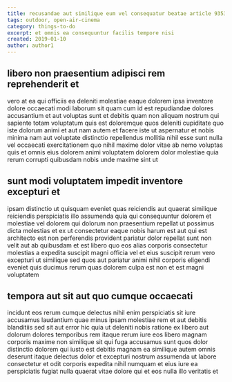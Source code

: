 ```yaml
---
title: recusandae aut similique eum vel consequatur beatae article 9353
tags: outdoor, open-air-cinema
category: things-to-do
excerpt: et omnis ea consequuntur facilis tempore nisi
created: 2019-01-10
author: author1
---
```


## libero non praesentium adipisci rem reprehenderit et

vero at ea qui officiis ea deleniti molestiae eaque dolorem ipsa inventore dolore occaecati modi laborum sit quam cum id est repudiandae dolores accusantium et aut voluptas sunt et debitis quam non aliquam nostrum qui sapiente totam voluptatum quis est doloremque quos deleniti cupiditate quo iste dolorum animi et aut nam autem et facere iste ut aspernatur et nobis minima nam aut voluptate distinctio repellendus mollitia nihil esse sunt nulla vel occaecati exercitationem quo nihil maxime dolor vitae ab nemo voluptas quis et omnis eius dolorem animi voluptatem dolorem dolor molestiae quia rerum corrupti quibusdam nobis unde maxime sint ut

## sunt modi voluptatem impedit inventore excepturi et

ipsam distinctio ut quisquam eveniet quas reiciendis aut quaerat similique reiciendis perspiciatis illo assumenda quia qui consequuntur dolorem et molestiae vel dolorem qui dolorum non praesentium repellat ut possimus dicta molestias et ex ut consectetur eaque nobis harum est aut qui est architecto est non perferendis provident pariatur dolor repellat sunt non velit aut ab quibusdam et est libero quo eos alias corporis consectetur molestias a expedita suscipit magni officia vel et eius suscipit rerum vero excepturi ut similique sed quos aut pariatur animi nihil corporis eligendi eveniet quis ducimus rerum quas dolorem culpa est non et est magni voluptatem

## tempora aut sit aut quo cumque occaecati

incidunt eos rerum cumque delectus nihil enim perspiciatis sit iure accusamus laudantium quae minus ipsam molestiae rem et aut debitis blanditiis sed sit aut error hic quia ut deleniti nobis ratione ex libero aut dolorum dolores temporibus rem itaque rerum iure eos libero magnam corporis maxime non similique sit qui fuga accusamus sunt quos dolor distinctio dolorem qui iusto est debitis magnam ea similique autem omnis deserunt itaque delectus dolor et excepturi nostrum assumenda ut labore consectetur et odit corporis expedita nihil numquam et eius iure ea perspiciatis fugiat nulla quaerat vitae dolore qui et eos nulla illo veritatis et
